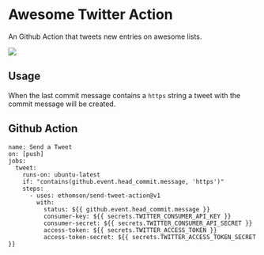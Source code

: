 # Awesome Twitter Action 
An Github Action that tweets new entries on awesome lists. 

[![](https://img.shields.io/twitter/follow/GHAction1?style=social)](https://twitter.com/GHAction1)

## Usage
When the last commit message contains a `https` string a tweet with the commit message will be created.  

## Github Action
```
name: Send a Tweet
on: [push]
jobs:
  tweet:
    runs-on: ubuntu-latest
    if: "contains(github.event.head_commit.message, 'https')"     
    steps:
      - uses: ethomson/send-tweet-action@v1
        with:
          status: ${{ github.event.head_commit.message }}
          consumer-key: ${{ secrets.TWITTER_CONSUMER_API_KEY }}
          consumer-secret: ${{ secrets.TWITTER_CONSUMER_API_SECRET }}
          access-token: ${{ secrets.TWITTER_ACCESS_TOKEN }}
          access-token-secret: ${{ secrets.TWITTER_ACCESS_TOKEN_SECRET }}
```
